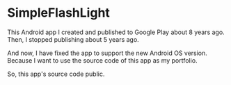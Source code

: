 # SimpleFlashLight

This Android app I created and published to Google Play about 8 years ago.
Then, I stopped publishing about 5 years ago.

And now, I have fixed the app to support the new Android OS version.
Because I want to use the source code of this app as my portfolio.

So, this app's source code public.
